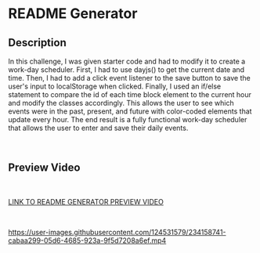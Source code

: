 # README Generator

## Description
In this challenge, I was given starter code and had to modify it to create a work-day scheduler. First, I had to use dayjs() to get the current date and time. Then, I had to add a click event listener to the save button to save the user's input to localStorage when clicked. Finally, I used an if/else statement to compare the id of each time block element to the current hour and modify the classes accordingly. This allows the user to see which events were in the past, present, and future with color-coded elements that update every hour. The end result is a fully functional work-day scheduler that allows the user to enter and save their daily events.

<br>

## Preview Video
<br>

[LINK TO README GENERATOR PREVIEW VIDEO](https://watch.screencastify.com/v/l2XoVRs1EonEnYf0KwFh)

<br>

https://user-images.githubusercontent.com/124531579/234158741-cabaa299-05d6-4685-923a-9f5d7208a6ef.mp4
